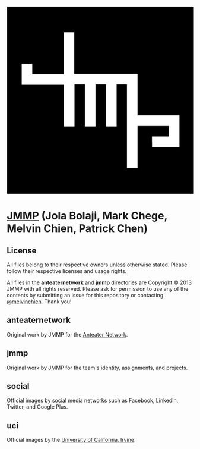 ![JMMP](jmmp/logos/jmmp_logo_black.png)
# [JMMP](http://jmmp.github.com) (Jola Bolaji, Mark Chege, Melvin Chien, Patrick Chen)

## License
All files belong to their respective owners unless otherwise stated. Please follow their respective licenses and usage rights.

All files in the **anteaternetwork** and **jmmp** directories are Copyright © 2013 JMMP with all rights reserved. Please ask for permission to use any of the contents by submitting an issue for this repository or contacting [@melvinchien](http://git.io/melvin). Thank you!

## anteaternetwork
Original work by JMMP for the [Anteater Network](http://alumni.uci.edu/anteater-network/).

## jmmp
Original work by JMMP for the team's identity, assignments, and projects.

## social
Official images by social media networks such as Facebook, LinkedIn, Twitter, and Google Plus.

## uci
Official images by the [University of California, Irvine](http://www.communications.uci.edu/campus-resources/graphic-standards/).

